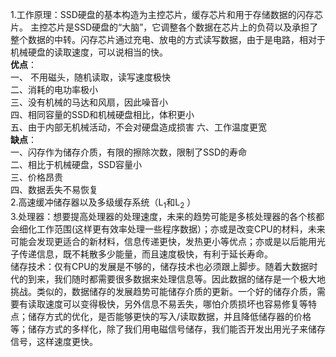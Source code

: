 1.工作原理：SSD硬盘的基本构造为主控芯片，缓存芯片和用于存储数据的闪存芯片。  主控芯片是SSD硬盘的“大脑”，它调整各个数据在芯片上的负荷以及承担了整个数据的中转。闪存芯片通过充电、放电的方式读写数据，由于是电路，相对于机械硬盘的读取速度，可以说相当的快。  
******优点******：    
一、 不用磁头，随机读取，读写速度极快  
二、消耗的电功率极小   
三、没有机械的马达和风扇，因此噪音小  
四、相同容量的SSD和机械硬盘相比，体积更小  
五、由于内部无机械活动，不会对硬盘造成损害 
六、工作温度更宽  
******缺点******：  
一、闪存作为储存介质，有限的擦除次数，限制了SSD的寿命  
二、相比于机械硬盘，SSD容量小  
三、价格昂贵  
四、数据丢失不易恢复  
2.高速缓冲储存器以及多级缓存系统（L<sub>1</sub>和L<sub>2</sub>
）  
3.处理器：想要提高处理器的处理速度，未来的趋势可能是多核处理器的各个核都会细化工作范围(这样更有效率处理一些程序数据）；亦或是改变CPU的材料，未来可能会发现更适合的新材料，信息传递更快，发热更小等优点；亦或是以后能用光子传递信息，既不耗散多少能量，而且速度极快，有利于延长寿命。  
储存技术：仅有CPU的发展是不够的，储存技术也必须跟上脚步。随着大数据时代的到来，我们随时都需要很多数据来处理信息等。因此数据的储存是一个极大地挑战。类似的，数据储存的发展趋势可能储存介质的更新。一个好的储存介质，需要有读取速度可以变得极快，另外信息不易丢失，哪怕介质损坏也容易修复等特点；储存方式的优化，是否能够更快的写入/读取数据，并且降低储存器的价格等；储存方式的多样化，除了我们用电磁信号储存，我们能否开发出用光子来储存信号，这样速度更快。